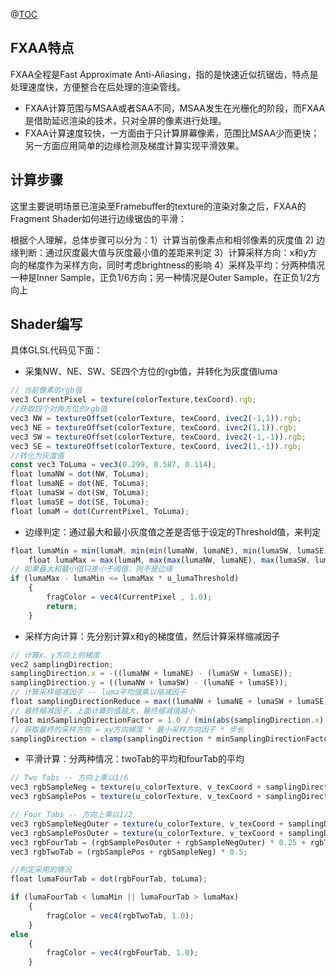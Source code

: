 @[TOC](计算机图形学项目一：抗锯齿FXAA)

## FXAA特点
FXAA全程是Fast Approximate Anti-Aliasing，指的是快速近似抗锯齿，特点是处理速度快，方便整合在后处理的渲染管线。 
 - FXAA计算范围与MSAA或者SAA不同，MSAA发生在光栅化的阶段，而FXAA是借助延迟渲染的技术，只对全屏的像素进行处理。 
 - FXAA计算速度较快，一方面由于只计算屏幕像素，范围比MSAA少而更快；另一方面应用简单的边缘检测及梯度计算实现平滑效果。

## 计算步骤
这里主要说明场景已渲染至Framebuffer的texture的渲染对象之后，FXAA的Fragment Shader如何进行边缘锯齿的平滑：

根据个人理解，总体步骤可以分为：1）计算当前像素点和相邻像素的灰度值  2) 边缘判断：通过灰度最大值与灰度最小值的差距来判定 3）计算采样方向：x和y方向的梯度作为采样方向，同时考虑brightness的影响  4）采样及平均：分两种情况一种是Inner Sample，正负1/6方向；另一种情况是Outer Sample，在正负1/2方向上 


## Shader编写
具体GLSL代码见下面： 

 - 采集NW、NE、SW、SE四个方位的rgb值，并转化为灰度值luma
```javascript
// 当前像素的rgb值 
vec3 CurrentPixel = texture(colorTexture,texCoord).rgb; 
//获取四个对角方位的rgb值
vec3 NW = textureOffset(colorTexture, texCoord, ivec2(-1,1)).rgb; 
vec3 NE = textureOffset(colorTexture, texCoord, ivec2(1,1)).rgb; 
vec3 SW = textureOffset(colorTexture, texCoord, ivec2(-1,-1)).rgb; 
vec3 SE = textureOffset(colorTexture, texCoord, ivec2(1,-1)).rgb; 
//转化为灰度值 
const vec3 ToLuma = vec3(0.299, 0.587, 0.114); 
float lumaNW = dot(NW, ToLuma);
float lumaNE = dot(NE, ToLuma);
float lumaSW = dot(SW, ToLuma);
float lumaSE = dot(SE, ToLuma);
float lumaM = dot(CurrentPixel, ToLuma);
```
 - 边缘判定：通过最大和最小灰度值之差是否低于设定的Threshold值，来判定 
```javascript
float lumaMin = min(lumaM, min(min(lumaNW, lumaNE), min(lumaSW, lumaSE)));
	float lumaMax = max(lumaM, max(max(lumaNW, lumaNE), max(lumaSW, lumaSE)));
// 如果最大和最小值只差小于阈值，则不是边缘
if (lumaMax - lumaMin <= lumaMax * u_lumaThreshold)
	{
		fragColor = vec4(CurrentPixel , 1.0);
		return;
	}
```
 - 采样方向计算：先分别计算x和y的梯度值，然后计算采样缩减因子 
```javascript
// 计算x、y方向上的梯度 
vec2 samplingDirection;
samplingDirection.x = -((lumaNW + lumaNE) - (lumaSW + lumaSE));
samplingDirection.y = ((lumaNW + lumaSW) - (lumaNE + lumaSE));
// 计算采样缩减因子 -- luma平均值乘以缩减因子 
float samplingDirectionReduce = max((lumaNW + lumaNE + lumaSW + lumaSE) * 0.25 * u_mulReduce, u_minReduce);
// 最终缩减因子，上面计算的值越大，最终缩减值越小 
float minSamplingDirectionFactor = 1.0 / (min(abs(samplingDirection.x), abs(samplingDirection.y)) + samplingDirectionReduce);
// 获取最终的采样方向 = xy方向梯度 * 最小采样方向因子 * 步长 
samplingDirection = clamp(samplingDirection * minSamplingDirectionFactor, vec2(-u_maxSpan), vec2(u_maxSpan))* u_texelStep;

```
 - 平滑计算：分两种情况：twoTab的平均和fourTab的平均 
```javascript
// Two Tabs -- 方向上乘以1/6 
vec3 rgbSampleNeg = texture(u_colorTexture, v_texCoord + samplingDirection * (1.0 / 3.0 - 0.5)).rgb;
vec3 rgbSamplePos = texture(u_colorTexture, v_texCoord + samplingDirection * (2.0 / 3.0 - 0.5)).rgb;

// Four Tabs -- 方向上乘以1/2 
vec3 rgbSampleNegOuter = texture(u_colorTexture, v_texCoord + samplingDirection * (0.0 / 3.0 - 0.5)).rgb;
vec3 rgbSamplePosOuter = texture(u_colorTexture, v_texCoord + samplingDirection * (3.0 / 3.0 - 0.5)).rgb;
vec3 rgbFourTab = (rgbSamplePosOuter + rgbSampleNegOuter) * 0.25 + rgbTwoTab * 0.5;
vec3 rgbTwoTab = (rgbSamplePos + rgbSampleNeg) * 0.5;

//判定采用的情况
float lumaFourTab = dot(rgbFourTab, toLuma);

if (lumaFourTab < lumaMin || lumaFourTab > lumaMax)
	{
		fragColor = vec4(rgbTwoTab, 1.0);
	}
else
	{
		fragColor = vec4(rgbFourTab, 1.0);
	}
```

